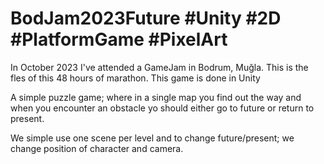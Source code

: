 # BodJam2023Future #Unity #2D #PlatformGame #PixelArt

In October 2023 I've attended a GameJam in Bodrum, Muğla.
This is the fles of this 48 hours of marathon. This game is done in Unity

A simple puzzle game; where in a single map you find out the way and when you encounter an obstacle yo should either go to future or return to present.

We simple use one scene per level and to change future/present; we change position of character and camera.
